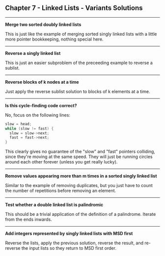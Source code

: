 ## Chapter 7 - Linked Lists - Variants Solutions

---

**Merge two sorted doubly linked lists**

This is just like the example of merging sorted singly linked lists with a little more pointer bookkeeping, nothing special here.

---

**Reverse a singly linked list**

This is just an easier subproblem of the preceeding example to reverse a sublist.

---

**Reverse blocks of k nodes at a time**

Just apply the reverse sublist solution to blocks of k elements at a time.

---

**Is this cycle-finding code correct?**

No, focus on the following lines:

```c++
slow = head;
while (slow != fast) {
  slow = slow->next;
  fast = fast->next;
}
```
This clearly gives no guarantee of the "slow" and "fast" pointers colliding, since they're moving at the same speed. They will just be running circles around each other forever (unless you get really lucky).

---

**Remove values appearing more than m times in a sorted singly linked list**

Similar to the example of removing duplicates, but you just have to count the number of repetitions before removing an element.

---

**Test whether a double linked list is palindromic**

This should be a trivial application of the definition of a palindrome.  Iterate from the ends inwards.

---

**Add integers represented by singly linked lists with MSD first**

Reverse the lists, apply the previous solution, reverse the result, and re-reverse the input lists so they return to MSD first order.
